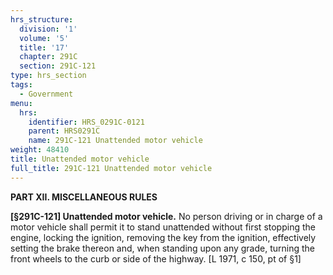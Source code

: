 ```yaml
---
hrs_structure:
  division: '1'
  volume: '5'
  title: '17'
  chapter: 291C
  section: 291C-121
type: hrs_section
tags:
  - Government
menu:
  hrs:
    identifier: HRS_0291C-0121
    parent: HRS0291C
    name: 291C-121 Unattended motor vehicle
weight: 48410
title: Unattended motor vehicle
full_title: 291C-121 Unattended motor vehicle
---
```

**PART XII. MISCELLANEOUS RULES**

**[§291C-121] Unattended motor vehicle.** No person driving or in charge of a motor vehicle shall permit it to stand unattended without first stopping the engine, locking the ignition, removing the key from the ignition, effectively setting the brake thereon and, when standing upon any grade, turning the front wheels to the curb or side of the highway. [L 1971, c 150, pt of §1]